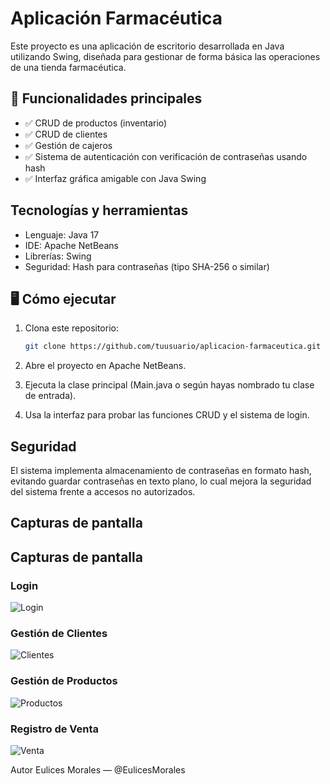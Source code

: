 # Aplicación Farmacéutica

Este proyecto es una aplicación de escritorio desarrollada en Java utilizando Swing, diseñada para gestionar de forma básica las operaciones de una tienda farmacéutica.

## 🧾 Funcionalidades principales

- ✅ CRUD de productos (inventario)
- ✅ CRUD de clientes
- ✅ Gestión de cajeros
- ✅ Sistema de autenticación con verificación de contraseñas usando hash
- ✅ Interfaz gráfica amigable con Java Swing

## Tecnologías y herramientas

- Lenguaje: Java 17
- IDE: Apache NetBeans
- Librerías: Swing
- Seguridad: Hash para contraseñas (tipo SHA-256 o similar)

## 🖥️ Cómo ejecutar

1. Clona este repositorio:
   ```bash
   git clone https://github.com/tuusuario/aplicacion-farmaceutica.git
2. Abre el proyecto en Apache NetBeans.

3. Ejecuta la clase principal (Main.java o según hayas nombrado tu clase de entrada).

4. Usa la interfaz para probar las funciones CRUD y el sistema de login.

## Seguridad
El sistema implementa almacenamiento de contraseñas en formato hash, evitando guardar contraseñas 
en texto plano, lo cual mejora la seguridad del sistema frente a accesos no autorizados.

## Capturas de pantalla
## Capturas de pantalla

### Login
![Login](screen/Login.jpeg)

### Gestión de Clientes
![Clientes](screen/clientes.jpeg)

### Gestión de Productos
![Productos](screen/productos.jpeg)

### Registro de Venta
![Venta](screen/venta.jpeg)


Autor
Eulices Morales — @EulicesMorales
